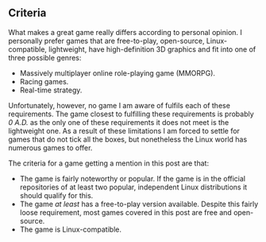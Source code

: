 ## Criteria
What makes a great game really differs according to personal opinion. I personally prefer games that are free-to-play, open-source, Linux-compatible, lightweight, have high-definition 3D graphics and fit into one of three possible genres:

* Massively multiplayer online role-playing game (MMORPG).
* Racing games.
* Real-time strategy.

Unfortunately, however, no game I am aware of fulfils each of these requirements. The game closest to fulfilling these requirements is probably *0 A.D.* as the only one of these requirements it does not meet is the lightweight one. As a result of these limitations I am forced to settle for games that do not tick all the boxes, but nonetheless the Linux world has numerous games to offer.

The criteria for a game getting a mention in this post are that:

* The game is fairly noteworthy or popular. If the game is in the official repositories of at least two popular, independent Linux distributions it should qualify for this. 
* The game *at least* has a free-to-play version available. Despite this fairly loose requirement, most games covered in this post are free and open-source.
* The game is Linux-compatible.
